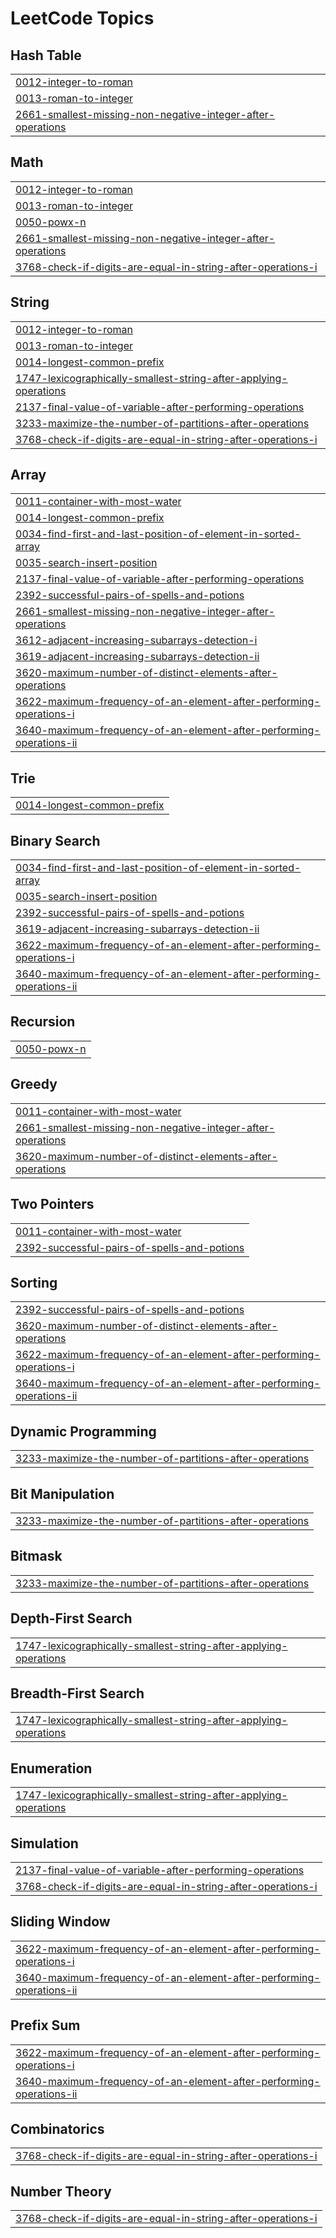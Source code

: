 <!---LeetCode Topics Start-->
# LeetCode Topics
## Hash Table
|  |
| ------- |
| [0012-integer-to-roman](https://github.com/AbhayAmoli/Leetcode/tree/master/0012-integer-to-roman) |
| [0013-roman-to-integer](https://github.com/AbhayAmoli/Leetcode/tree/master/0013-roman-to-integer) |
| [2661-smallest-missing-non-negative-integer-after-operations](https://github.com/AbhayAmoli/Leetcode/tree/master/2661-smallest-missing-non-negative-integer-after-operations) |
## Math
|  |
| ------- |
| [0012-integer-to-roman](https://github.com/AbhayAmoli/Leetcode/tree/master/0012-integer-to-roman) |
| [0013-roman-to-integer](https://github.com/AbhayAmoli/Leetcode/tree/master/0013-roman-to-integer) |
| [0050-powx-n](https://github.com/AbhayAmoli/Leetcode/tree/master/0050-powx-n) |
| [2661-smallest-missing-non-negative-integer-after-operations](https://github.com/AbhayAmoli/Leetcode/tree/master/2661-smallest-missing-non-negative-integer-after-operations) |
| [3768-check-if-digits-are-equal-in-string-after-operations-i](https://github.com/AbhayAmoli/Leetcode/tree/master/3768-check-if-digits-are-equal-in-string-after-operations-i) |
## String
|  |
| ------- |
| [0012-integer-to-roman](https://github.com/AbhayAmoli/Leetcode/tree/master/0012-integer-to-roman) |
| [0013-roman-to-integer](https://github.com/AbhayAmoli/Leetcode/tree/master/0013-roman-to-integer) |
| [0014-longest-common-prefix](https://github.com/AbhayAmoli/Leetcode/tree/master/0014-longest-common-prefix) |
| [1747-lexicographically-smallest-string-after-applying-operations](https://github.com/AbhayAmoli/Leetcode/tree/master/1747-lexicographically-smallest-string-after-applying-operations) |
| [2137-final-value-of-variable-after-performing-operations](https://github.com/AbhayAmoli/Leetcode/tree/master/2137-final-value-of-variable-after-performing-operations) |
| [3233-maximize-the-number-of-partitions-after-operations](https://github.com/AbhayAmoli/Leetcode/tree/master/3233-maximize-the-number-of-partitions-after-operations) |
| [3768-check-if-digits-are-equal-in-string-after-operations-i](https://github.com/AbhayAmoli/Leetcode/tree/master/3768-check-if-digits-are-equal-in-string-after-operations-i) |
## Array
|  |
| ------- |
| [0011-container-with-most-water](https://github.com/AbhayAmoli/Leetcode/tree/master/0011-container-with-most-water) |
| [0014-longest-common-prefix](https://github.com/AbhayAmoli/Leetcode/tree/master/0014-longest-common-prefix) |
| [0034-find-first-and-last-position-of-element-in-sorted-array](https://github.com/AbhayAmoli/Leetcode/tree/master/0034-find-first-and-last-position-of-element-in-sorted-array) |
| [0035-search-insert-position](https://github.com/AbhayAmoli/Leetcode/tree/master/0035-search-insert-position) |
| [2137-final-value-of-variable-after-performing-operations](https://github.com/AbhayAmoli/Leetcode/tree/master/2137-final-value-of-variable-after-performing-operations) |
| [2392-successful-pairs-of-spells-and-potions](https://github.com/AbhayAmoli/Leetcode/tree/master/2392-successful-pairs-of-spells-and-potions) |
| [2661-smallest-missing-non-negative-integer-after-operations](https://github.com/AbhayAmoli/Leetcode/tree/master/2661-smallest-missing-non-negative-integer-after-operations) |
| [3612-adjacent-increasing-subarrays-detection-i](https://github.com/AbhayAmoli/Leetcode/tree/master/3612-adjacent-increasing-subarrays-detection-i) |
| [3619-adjacent-increasing-subarrays-detection-ii](https://github.com/AbhayAmoli/Leetcode/tree/master/3619-adjacent-increasing-subarrays-detection-ii) |
| [3620-maximum-number-of-distinct-elements-after-operations](https://github.com/AbhayAmoli/Leetcode/tree/master/3620-maximum-number-of-distinct-elements-after-operations) |
| [3622-maximum-frequency-of-an-element-after-performing-operations-i](https://github.com/AbhayAmoli/Leetcode/tree/master/3622-maximum-frequency-of-an-element-after-performing-operations-i) |
| [3640-maximum-frequency-of-an-element-after-performing-operations-ii](https://github.com/AbhayAmoli/Leetcode/tree/master/3640-maximum-frequency-of-an-element-after-performing-operations-ii) |
## Trie
|  |
| ------- |
| [0014-longest-common-prefix](https://github.com/AbhayAmoli/Leetcode/tree/master/0014-longest-common-prefix) |
## Binary Search
|  |
| ------- |
| [0034-find-first-and-last-position-of-element-in-sorted-array](https://github.com/AbhayAmoli/Leetcode/tree/master/0034-find-first-and-last-position-of-element-in-sorted-array) |
| [0035-search-insert-position](https://github.com/AbhayAmoli/Leetcode/tree/master/0035-search-insert-position) |
| [2392-successful-pairs-of-spells-and-potions](https://github.com/AbhayAmoli/Leetcode/tree/master/2392-successful-pairs-of-spells-and-potions) |
| [3619-adjacent-increasing-subarrays-detection-ii](https://github.com/AbhayAmoli/Leetcode/tree/master/3619-adjacent-increasing-subarrays-detection-ii) |
| [3622-maximum-frequency-of-an-element-after-performing-operations-i](https://github.com/AbhayAmoli/Leetcode/tree/master/3622-maximum-frequency-of-an-element-after-performing-operations-i) |
| [3640-maximum-frequency-of-an-element-after-performing-operations-ii](https://github.com/AbhayAmoli/Leetcode/tree/master/3640-maximum-frequency-of-an-element-after-performing-operations-ii) |
## Recursion
|  |
| ------- |
| [0050-powx-n](https://github.com/AbhayAmoli/Leetcode/tree/master/0050-powx-n) |
## Greedy
|  |
| ------- |
| [0011-container-with-most-water](https://github.com/AbhayAmoli/Leetcode/tree/master/0011-container-with-most-water) |
| [2661-smallest-missing-non-negative-integer-after-operations](https://github.com/AbhayAmoli/Leetcode/tree/master/2661-smallest-missing-non-negative-integer-after-operations) |
| [3620-maximum-number-of-distinct-elements-after-operations](https://github.com/AbhayAmoli/Leetcode/tree/master/3620-maximum-number-of-distinct-elements-after-operations) |
## Two Pointers
|  |
| ------- |
| [0011-container-with-most-water](https://github.com/AbhayAmoli/Leetcode/tree/master/0011-container-with-most-water) |
| [2392-successful-pairs-of-spells-and-potions](https://github.com/AbhayAmoli/Leetcode/tree/master/2392-successful-pairs-of-spells-and-potions) |
## Sorting
|  |
| ------- |
| [2392-successful-pairs-of-spells-and-potions](https://github.com/AbhayAmoli/Leetcode/tree/master/2392-successful-pairs-of-spells-and-potions) |
| [3620-maximum-number-of-distinct-elements-after-operations](https://github.com/AbhayAmoli/Leetcode/tree/master/3620-maximum-number-of-distinct-elements-after-operations) |
| [3622-maximum-frequency-of-an-element-after-performing-operations-i](https://github.com/AbhayAmoli/Leetcode/tree/master/3622-maximum-frequency-of-an-element-after-performing-operations-i) |
| [3640-maximum-frequency-of-an-element-after-performing-operations-ii](https://github.com/AbhayAmoli/Leetcode/tree/master/3640-maximum-frequency-of-an-element-after-performing-operations-ii) |
## Dynamic Programming
|  |
| ------- |
| [3233-maximize-the-number-of-partitions-after-operations](https://github.com/AbhayAmoli/Leetcode/tree/master/3233-maximize-the-number-of-partitions-after-operations) |
## Bit Manipulation
|  |
| ------- |
| [3233-maximize-the-number-of-partitions-after-operations](https://github.com/AbhayAmoli/Leetcode/tree/master/3233-maximize-the-number-of-partitions-after-operations) |
## Bitmask
|  |
| ------- |
| [3233-maximize-the-number-of-partitions-after-operations](https://github.com/AbhayAmoli/Leetcode/tree/master/3233-maximize-the-number-of-partitions-after-operations) |
## Depth-First Search
|  |
| ------- |
| [1747-lexicographically-smallest-string-after-applying-operations](https://github.com/AbhayAmoli/Leetcode/tree/master/1747-lexicographically-smallest-string-after-applying-operations) |
## Breadth-First Search
|  |
| ------- |
| [1747-lexicographically-smallest-string-after-applying-operations](https://github.com/AbhayAmoli/Leetcode/tree/master/1747-lexicographically-smallest-string-after-applying-operations) |
## Enumeration
|  |
| ------- |
| [1747-lexicographically-smallest-string-after-applying-operations](https://github.com/AbhayAmoli/Leetcode/tree/master/1747-lexicographically-smallest-string-after-applying-operations) |
## Simulation
|  |
| ------- |
| [2137-final-value-of-variable-after-performing-operations](https://github.com/AbhayAmoli/Leetcode/tree/master/2137-final-value-of-variable-after-performing-operations) |
| [3768-check-if-digits-are-equal-in-string-after-operations-i](https://github.com/AbhayAmoli/Leetcode/tree/master/3768-check-if-digits-are-equal-in-string-after-operations-i) |
## Sliding Window
|  |
| ------- |
| [3622-maximum-frequency-of-an-element-after-performing-operations-i](https://github.com/AbhayAmoli/Leetcode/tree/master/3622-maximum-frequency-of-an-element-after-performing-operations-i) |
| [3640-maximum-frequency-of-an-element-after-performing-operations-ii](https://github.com/AbhayAmoli/Leetcode/tree/master/3640-maximum-frequency-of-an-element-after-performing-operations-ii) |
## Prefix Sum
|  |
| ------- |
| [3622-maximum-frequency-of-an-element-after-performing-operations-i](https://github.com/AbhayAmoli/Leetcode/tree/master/3622-maximum-frequency-of-an-element-after-performing-operations-i) |
| [3640-maximum-frequency-of-an-element-after-performing-operations-ii](https://github.com/AbhayAmoli/Leetcode/tree/master/3640-maximum-frequency-of-an-element-after-performing-operations-ii) |
## Combinatorics
|  |
| ------- |
| [3768-check-if-digits-are-equal-in-string-after-operations-i](https://github.com/AbhayAmoli/Leetcode/tree/master/3768-check-if-digits-are-equal-in-string-after-operations-i) |
## Number Theory
|  |
| ------- |
| [3768-check-if-digits-are-equal-in-string-after-operations-i](https://github.com/AbhayAmoli/Leetcode/tree/master/3768-check-if-digits-are-equal-in-string-after-operations-i) |
<!---LeetCode Topics End-->
